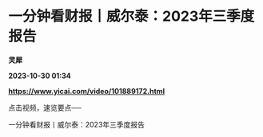 # 一分钟看财报丨威尔泰：2023年三季度报告
**灵犀**

**2023-10-30 01:34**

**https://www.yicai.com/video/101889172.html**

点击视频，速览要点──

一分钟看财报丨威尔泰：2023年三季度报告